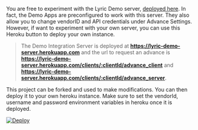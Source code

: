 You are free to experiment with the Lyric Demo server, [deployed here](https://lyric-demo-server.herokuapp.com). In fact, the Demo Apps are preconfigured to work with this server. They also allow you to change vendorID and API credentials under Advance Settings. However, if want to experiment with your own server, you can use this Heroku button to deploy your own instance.

> The Demo Integration Server is deployed at **https://lyric-demo-server.herokuapp.com** and the url to request an advance is **https://lyric-demo-server.herokuapp.com/clients/:clientId/advance_client** and **https://lyric-demo-server.herokuapp.com/clients/:clientId/advance_server**.

This project can be forked and used to make modifications.  You can then deploy it to your own heroku
instance.  Make sure to set the vendorId, username and password environment variables in heroku once
it is deployed.

[![Deploy](https://www.herokucdn.com/deploy/button.svg)](https://heroku.com/deploy?template=https://github.com/LyricFinancial/demo-integration-server)